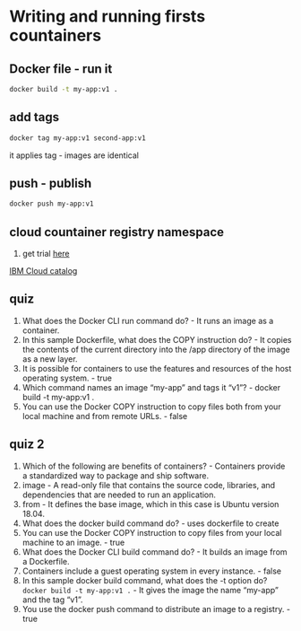 # Writing and running firsts countainers

## Docker file - run it

```bash
docker build -t my-app:v1 .
```

## add tags

```bash
docker tag my-app:v1 second-app:v1
```

it applies tag - images are identical

## push - publish

```bash
docker push my-app:v1
```

## cloud countainer registry namespace

1. get trial [here](https://cloud.ibm.com/registration/trial )

[IBM Cloud catalog](https://cloud.ibm.com/catalog?utm_medium=Exinfluencer&utm_source=Exinfluencer&utm_content=000026UJ&utm_term=10006555&utm_id=NA-SkillsNetwork-Channel-SkillsNetworkCoursescc20117568655-2021-01-01)

## quiz

1. What does the Docker CLI run command do? - It runs an image as a container.
2. In this sample Dockerfile, what does the COPY instruction do? - It copies the contents of the current directory into the /app directory of the image as a new layer.
3. It is possible for containers to use the features and resources of the host operating system. - true
4. Which command names an image “my-app” and tags it “v1”? - docker build -t my-app:v1 .
5. You can use the Docker COPY instruction to copy files both from your local machine and from remote URLs. - false

## quiz 2

1. Which of the following are benefits of containers? - Containers provide a standardized way to package and ship software.
2. image - A read-only file that contains the source code, libraries, and dependencies that are needed to run an application.
3. from - It defines the base image, which in this case is Ubuntu version 18.04.
4. What does the docker build command do? - uses dockerfile to create
5. You can use the Docker COPY instruction to copy files from your local machine to an image. - true
6. What does the Docker CLI build command do? - It builds an image from a Dockerfile.
7. Containers include a guest operating system in every instance. - false
8. In this sample docker build command, what does the -t option do?
``` docker build -t my-app:v1 . ``` - It gives the image the name “my-app” and the tag “v1”.
9. You use the docker push command to distribute an image to a registry. - true
